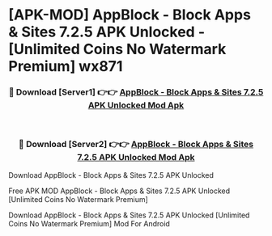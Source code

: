 # [APK-MOD] AppBlock - Block Apps & Sites 7.2.5 APK Unlocked - [Unlimited Coins No Watermark Premium] wx871



<div align="center">
<h3>🔴 Download [Server1] 👉👉 <a href="https://momento.my/?title=AppBlock_-_Block_Apps_&_Sites_7.2.5_APK_Unlocked">AppBlock - Block Apps & Sites 7.2.5 APK Unlocked Mod Apk</a></h3><br>

<h3>🔴 Download [Server2] 👉👉 <a href="https://momento.my/?title=AppBlock_-_Block_Apps_&_Sites_7.2.5_APK_Unlocked">AppBlock - Block Apps & Sites 7.2.5 APK Unlocked Mod Apk</a></h3>
</div>



Download AppBlock - Block Apps & Sites 7.2.5 APK Unlocked 

Free APK MOD AppBlock - Block Apps & Sites 7.2.5 APK Unlocked [Unlimited Coins No Watermark Premium]

Download AppBlock - Block Apps & Sites 7.2.5 APK Unlocked [Unlimited Coins No Watermark Premium] Mod For Android
